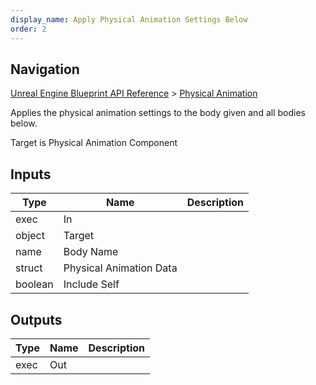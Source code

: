 ```yaml
---
display_name: Apply Physical Animation Settings Below
order: 2
---
```

## Navigation

[Unreal Engine Blueprint API Reference](https://dev.epicgames.com/documentation/en-us/unreal-engine/BlueprintAPI) > [Physical Animation](https://dev.epicgames.com/documentation/en-us/unreal-engine/BlueprintAPI/PhysicalAnimation)

Applies the physical animation settings to the body given and all bodies below.

Target is Physical Animation Component

## Inputs

| Type | Name | Description |
| --- | --- | --- |
| exec | In |  |
| object | Target |  |
| name | Body Name |  |
| struct | Physical Animation Data |  |
| boolean | Include Self |  |

## Outputs

| Type | Name | Description |
| --- | --- | --- |
| exec | Out |  |
